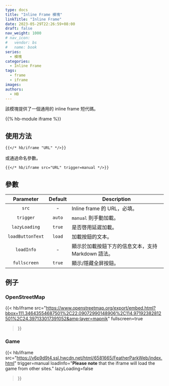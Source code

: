 ```yaml
---
type: docs
title: "Inline Frame 模塊"
linkTitle: "Inline Frame"
date: 2023-05-29T22:26:59+08:00
draft: false
nav_weight: 1000
# nav_icon:
#   vendor: bs
#   name: book
series:
  - 模塊
categories:
  - Inline Frame
tags:
  - frame
  - iframe
images:
authors:
  - HB
---
```


該模塊提供了一個通用的 inline frame 短代碼。

<!--more-->

{{% hb-module iframe %}}

## 使用方法

```markdown
{{</* hb/iframe "URL" */>}}
```

或通過命名參數。

```markdown
{{</* hb/iframe src="URL" trigger=manual */>}}
```

## 參數

|    Parameter     | Default | Description                                |
| :--------------: | :-----: | ------------------------------------------ |
|      `src`       |    -    | Inline frame 的 URL，必填。                  |
|    `trigger`     | `auto`  | `manual` 則手動加載。                        |
|  `lazyLoading`   | `true`  | 是否啓用延遲加載。                            |
| `loadButtonText` | `load`  | 加載按鈕的文本。                              |
|    `loadInfo`    |    -    | 顯示於加載按鈕下方的信息文本，支持 Markdown 語法。|
|   `fullscreen`   | `true`  | 顯示/隱藏全屏按鈕。                           |

## 例子

### OpenStreetMap

{{< hb/iframe
  src="https://www.openstreetmap.org/export/embed.html?bbox=111.34643554687501%2C22.09072990148906%2C114.97192382812501%2C24.397133017391052&amp;layer=mapnik"
  fullscreen=true
>}}

### Game

{{< hb/iframe
    src="https://v6p9d9t4.ssl.hwcdn.net/html/6581665/FeatherParkWeb/index.html"
    trigger=manual
    loadInfo="**Please note** that the iframe will load the game from other sites."
    lazyLoading=false
>}}

